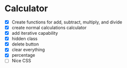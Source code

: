 # Calculator
- [x] Create functions for add, subtract, multiply, and divide
- [x] create normal calculations calculator
- [x] add iterative capability
- [x] hidden class
- [x] delete button
- [x] clear everything
- [x] percentage
- [ ] Nice CSS